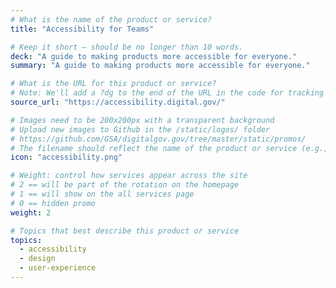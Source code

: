 ```yaml
---
# What is the name of the product or service?
title: "Accessibility for Teams"

# Keep it short — should be no longer than 10 words.
deck: "A guide to making products more accessible for everyone."
summary: "A guide to making products more accessible for everyone."

# What is the URL for this product or service?
# Note: We'll add a ?dg to the end of the URL in the code for tracking purposes
source_url: "https://accessibility.digital.gov/"

# Images need to be 200x200px with a transparent background
# Upload new images to Github in the /static/logos/ folder
# https://github.com/GSA/digitalgov.gov/tree/master/static/promos/
# The filename should reflect the name of the product or service (e.g., challenge-gov.png)
icon: "accessibility.png"

# Weight: control how services appear across the site
# 2 == will be part of the rotation on the homepage
# 1 == will show on the all services page
# 0 == hidden promo
weight: 2

# Topics that best describe this product or service
topics:
  - accessibility
  - design
  - user-experience
---
```

